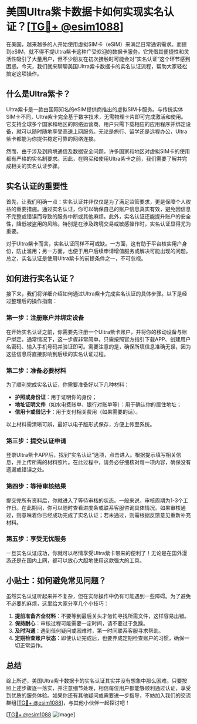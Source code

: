# 美国Ultra紫卡数据卡如何实现实名认证？[[TG💪+ @esim1088](https://t.me/s/esim1088)]

在美国，越来越多的人开始使用虚拟SIM卡（eSIM）来满足日常通讯需求。而提到eSIM，就不得不提Ultra紫卡这种广受欢迎的数据卡服务。它凭借其便捷性和灵活性吸引了大量用户，但不少朋友在初次接触时可能会对“实名认证”这个环节感到困惑。今天，我们就来聊聊美国Ultra紫卡数据卡的实名认证流程，帮助大家轻松搞定这项操作。

## 什么是Ultra紫卡？

Ultra紫卡是一款由国际知名的eSIM提供商推出的虚拟SIM卡服务。与传统实体SIM卡不同，Ultra紫卡完全基于数字技术，无需物理卡片即可完成激活和使用。它支持全球多个国家和地区的网络运营商，用户只需下载相应的应用程序并绑定设备，就可以随时随地享受高速上网服务。无论是旅行、留学还是远程办公，Ultra紫卡都能为你提供稳定可靠的网络连接。

然而，由于涉及到跨境通信及数据安全问题，许多国家和地区对虚拟SIM卡的使用都有严格的实名制要求。因此，在购买和使用Ultra紫卡之前，我们需要了解并完成相关的实名认证步骤。

## 实名认证的重要性

首先，让我们明确一点：实名认证并非仅仅是为了满足监管要求，更是保障个人权益的重要措施。通过实名认证，你可以确保自己的账户信息真实有效，避免因信息不完整或错误而导致的服务中断或其他麻烦。此外，实名认证还能提升账户的安全性，降低被盗用的风险。特别是在涉及跨境交易或敏感操作时，实名认证显得尤为重要。

对于Ultra紫卡而言，实名认证同样不可或缺。一方面，这有助于平台核实用户身份，防止滥用；另一方面，也便于用户后续申请增值服务或解决可能出现的问题。总之，实名认证是使用Ultra紫卡的前提条件之一，不可忽视。

## 如何进行实名认证？

接下来，我们将详细介绍如何通过Ultra紫卡完成实名认证的具体步骤。以下是经过整理后的操作指南：

### 第一步：注册账户并绑定设备

在开始实名认证之前，你需要先注册一个Ultra紫卡账户，并将你的移动设备与账户绑定。通常情况下，这一步骤非常简单，只需按照官方指引下载APP、创建用户名密码、输入手机号码并验证即可。需要注意的是，确保所填信息准确无误，因为这些信息将直接影响到后续的实名认证过程。

### 第二步：准备必要材料

为了顺利完成实名认证，你需要准备好以下几种材料：

- **护照或身份证**：用于证明你的身份；
- **地址证明文件**（如水电费账单、银行对账单等）：用于确认你的居住地址；
- **信用卡或借记卡**：用于支付相关费用（如果需要的话）。

以上材料需清晰可辨，最好以电子版形式保存，方便上传至系统。

### 第三步：提交认证申请

登录Ultra紫卡APP后，找到“实名认证”选项，点击进入。根据提示填写相关信息，并上传所需的材料照片。在此过程中，请务必仔细核对每一项内容，确保没有遗漏或错误之处。

### 第四步：等待审核结果

提交完所有资料后，你就进入了等待审核的状态。一般来说，审核周期为1-3个工作日。在此期间，你可以随时查看进度条或联系客服咨询具体情况。如果审核通过，则意味着你已经成功完成了实名认证；若未通过，则需根据反馈意见重新补充材料。

### 第五步：享受无忧服务

一旦实名认证成功，你就可以尽情享受Ultra紫卡带来的便利了！无论是在国外漫游还是在国内上网，都可以放心大胆地使用这款强大的工具。

## 小贴士：如何避免常见问题？

虽然实名认证听起来并不复杂，但在实际操作中仍有可能遇到一些障碍。为了避免不必要的麻烦，这里给大家分享几个小技巧：

1. **提前准备齐全材料**：不要等到最后关头才匆忙寻找所需文件，这样容易出错。
2. **保持耐心**：审核过程可能需要一定时间，请不要过于急躁。
3. **及时沟通**：遇到任何疑问或困难时，第一时间联系客服寻求帮助。
4. **定期检查账户状态**：即使认证完成后，也要养成定期检查账户的习惯，确保一切正常运作。

## 总结

综上所述，美国Ultra紫卡数据卡的实名认证其实并没有想象中那么困难。只要按照上述步骤逐一落实，并注意细节处理，相信每位用户都能够顺利通过认证，享受到优质的服务体验。如果你还有其他疑问或需要进一步指导，不妨加入我们的交流群组[[TG💪+ @esim1088](https://t.me/s/esim1088)]，与其他小伙伴一起探讨吧！

[[TG💪+ @esim1088](https://t.me/s/esim1088) ![Image](https://i.postimg.cc/4NQfJmqS/Snipaste-2025-05-13-00-14-12.png)]